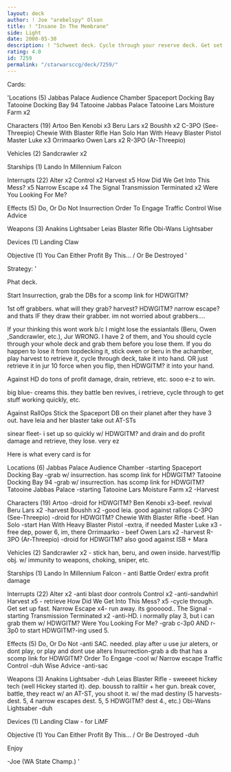 ```yaml
---
layout: deck
author: ! Joe "arebelspy" Olson
title: ! "Insane In The Membrane"
side: Light
date: 2000-05-30
description: ! "Schweet deck. Cycle through your reserve deck. Get set up quick, drain/profit damage a bunch, retrieve, etc."
rating: 4.0
id: 7259
permalink: "/starwarsccg/deck/7259/"
---
```

Cards: 

'Locations (5)
Jabbas Palace Audience Chamber
Spaceport Docking Bay
Tatooine Docking Bay 94
Tatooine Jabbas Palace
Tatooine Lars Moisture Farm  x2

Characters (19)
Artoo
Ben Kenobi  x3
Beru Lars  x2
Boushh	x2
C-3PO (See-Threepio)
Chewie With Blaster Rifle
Han Solo
Han With Heavy Blaster Pistol
Master Luke  x3
Orrimaarko
Owen Lars  x2
R-3PO (Ar-Threepio)

Vehicles (2)
Sandcrawler  x2

Starships (1)
Lando In Millennium Falcon

Interrupts (22)
Alter  x2
Control  x2
Harvest  x5
How Did We Get Into This Mess?	x5
Narrow Escape  x4
The Signal
Transmission Terminated  x2
Were You Looking For Me?

Effects (5)
Do, Or Do Not
Insurrection
Order To Engage
Traffic Control
Wise Advice

Weapons (3)
Anakins Lightsaber
Leias Blaster Rifle
Obi-Wans Lightsaber

Devices (1)
Landing Claw

Objective (1)
You Can Either Profit By This... / Or Be Destroyed   '

Strategy: '

Phat deck.

Start Insurrection, grab the DBs for a scomp link for HDWGITM?

1st off grabbers. what will they grab? harvest? HDWGITM? narrow escape? and thats IF they draw their grabber. im not worried about grabbers....

If your thinking this wont work b/c I might lose the essiantals (Beru, Owen ,Sandcrawler, etc.), Jur WRONG. I have 2 of them, and You should cycle through your whole deck and grab them before you lose them.	If you do happen to lose it from topdecking it, stick owen or beru in the achamber, play harvest to retrieve it, cycle through deck, take it into hand. OR just retrieve it in jur 10 force when you flip, then HDWGITM? it into your hand.

Against HD do tons of profit damage, drain, retrieve, etc. sooo e-z to win.

big blue- creams this. they battle ben revives, i retrieve, cycle through to get stuff working quickly, etc.

Against RallOps Stick the Spaceport DB on their planet after they have 3 out. have leia and her blaster take out AT-STs

sinear fleet- i set up so quickly w/ HDWGITM? and drain and do profit damage and retrieve, they lose. very ez

Here is what every card is for

Locations (6)
Jabbas Palace Audience Chamber -starting
Spaceport Docking Bay -grab w/ insurrection. has scomp link for HDWGITM?
Tatooine Docking Bay 94 -grab w/ insurrection. has scomp link for HDWGITM?
Tatooine Jabbas Palace -starting
Tatooine Lars Moisture Farm x2 -Harvest

Characters (19)
Artoo -droid for HDWGITM?
Ben Kenobi  x3-beef. revival
Beru Lars x2 -harvest
Boushh	x2 -good leia. good against rallops
C-3PO (See-Threepio) -droid for HDWGITM?
Chewie With Blaster Rifle -beef.
Han Solo -start
Han With Heavy Blaster Pistol -extra, if needed
Master Luke  x3 -free dep, power 6, im, there
Orrimaarko - beef
Owen Lars x2 -harvest
R-3PO (Ar-Threepio) -droid for HDWGITM? also good against ISB + Mara

Vehicles (2)
Sandcrawler x2 - stick han, beru, and owen inside. harvest/flip obj. w/ immunity to weapons, choking, sniper, etc.

Starships (1)
Lando In Millennium Falcon - anti Battle Order/ extra profit damage

Interrupts (22)
Alter  x2 -anti blast door controls
Control  x2 -anti-sandwhirl
Harvest  x5 - retrieve
How Did We Get Into This Mess?	x5 -cycle through. Get set up fast.
Narrow Escape  x4- run away. its goooood..
The Signal -starting
Transmission Terminated  x2 -anti-HD. i normally play 3, but i can grab them w/ HDWGITM?
Were You Looking For Me? -grab c-3p0 AND r-3p0 to start HDWGITM?-ing used 5.

Effects (5)
Do, Or Do Not -anti SAC. needed. play after u use jur aleters, or dont play, or play and dont use alters
Insurrection-grab a db that has a scomp link for HDWGITM?
Order To Engage -cool w/ Narrow escape
Traffic Control -duh
Wise Advice -anti-sac

Weapons (3)
Anakins Lightsaber -duh
Leias Blaster Rifle - sweeeet hickey tech (well Hickey started it). dep. boussh to ralltiir + her gun. break cover, battle, they react w/ an AT-ST, you shoot it. w/ the mad destiny (5 harvests- dest. 5, 4 narrow escapes dest. 5,  5 HDWGITM? dest 4., etc.)
Obi-Wans Lightsaber -duh

Devices (1)
Landing Claw - for LiMF

Objective (1)
You Can Either Profit By This... / Or Be Destroyed -duh

Enjoy

-Joe (WA State Champ.)	'
